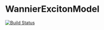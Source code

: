 # WannierExcitonModel

[![Build Status](https://github.com/MFC2001/WannierExcitonModel.jl/actions/workflows/CI.yml/badge.svg?branch=master)](https://github.com/MFC2001/WannierExcitonModel.jl/actions/workflows/CI.yml?query=branch%3Amaster)
